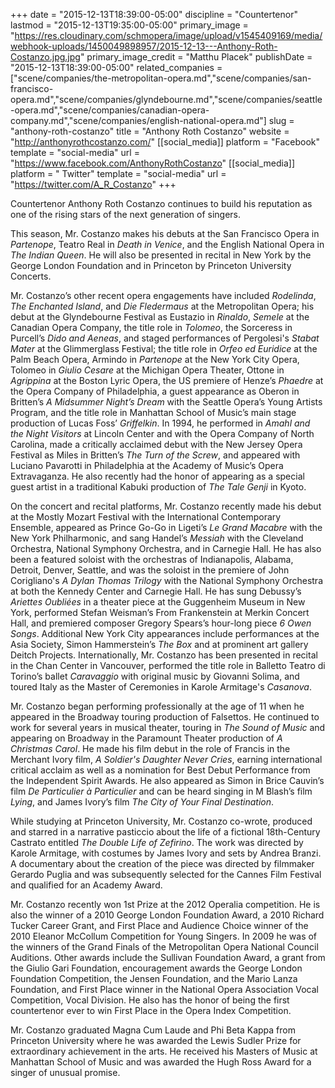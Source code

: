 +++
date = "2015-12-13T18:39:00-05:00"
discipline = "Countertenor"
lastmod = "2015-12-13T19:35:00-05:00"
primary_image = "https://res.cloudinary.com/schmopera/image/upload/v1545409169/media/webhook-uploads/1450049898957/2015-12-13---Anthony-Roth-Costanzo.jpg.jpg"
primary_image_credit = "Matthu Placek"
publishDate = "2015-12-13T18:39:00-05:00"
related_companies = ["scene/companies/the-metropolitan-opera.md","scene/companies/san-francisco-opera.md","scene/companies/glyndebourne.md","scene/companies/seattle-opera.md","scene/companies/canadian-opera-company.md","scene/companies/english-national-opera.md"]
slug = "anthony-roth-costanzo"
title = "Anthony Roth Costanzo"
website = "http://anthonyrothcostanzo.com/"
[[social_media]]
platform = "Facebook"
template = "social-media"
url = "https://www.facebook.com/AnthonyRothCostanzo"
[[social_media]]
platform = " Twitter"
template = "social-media"
url = "https://twitter.com/A_R_Costanzo"
+++

Countertenor Anthony Roth Costanzo continues to build his reputation as one of the rising stars of the next generation of singers.

This season, Mr. Costanzo makes his debuts at the San Francisco Opera in *Partenope*, Teatro Real in *Death in Venice*, and the English National Opera in *The Indian Queen*. He will also be presented in recital in New York by the George London Foundation and in Princeton by Princeton University Concerts.

Mr. Costanzo’s other recent opera engagements have included *Rodelinda*, *The Enchanted Island*, and *Die Fledermaus* at the Metropolitan Opera;  his debut at the Glyndebourne Festival as Eustazio in *Rinaldo*, *Semele* at the Canadian Opera Company, the title role in *Tolomeo*, the Sorceress in Purcell’s *Dido and Aeneas*, and staged performances of Pergolesi's *Stabat Mater* at the Glimmerglass Festival; the title role in *Orfeo ed Euridice* at the Palm Beach Opera, Armindo in *Partenope* at the New York City Opera, Tolomeo in *Giulio Cesare* at the Michigan Opera Theater, Ottone in *Agrippina* at the Boston Lyric Opera, the US premiere of Henze’s *Phaedre* at the Opera Company of Philadelphia, a guest appearance as Oberon in Britten’s *A Midsummer Night’s Dream* with the Seattle Opera’s Young Artists Program, and the title role in Manhattan School of Music’s main stage production of Lucas Foss’ *Griffelkin*. In 1994, he performed in *Amahl and the Night Visitors* at Lincoln Center and with the Opera Company of North Carolina, made a critically acclaimed debut with the New Jersey Opera Festival as Miles in Britten’s *The Turn of the Screw*, and appeared with Luciano Pavarotti in Philadelphia at the Academy of Music’s Opera Extravaganza. He also recently had the honor of appearing as a special guest artist in a traditional Kabuki production of *The Tale Genji* in Kyoto.

On the concert and recital platforms, Mr. Costanzo recently made his debut at the Mostly Mozart Festival with the International Contemporary Ensemble, appeared as Prince Go-Go in Ligeti’s *Le Grand Macabre* with the New York Philharmonic, and sang Handel’s *Messiah* with the Cleveland Orchestra, National Symphony Orchestra, and in Carnegie Hall. He has also been a featured soloist with the orchestras of Indianapolis, Alabama, Detroit, Denver, Seattle, and was the soloist in the premiere of John Corigliano's *A Dylan Thomas Trilogy* with the National Symphony Orchestra at both the Kennedy Center and Carnegie Hall. He has sung Debussy’s *Ariettes Oubliées* in a theater piece at the Guggenheim Museum in New York, performed Stefan Weisman’s From Frankenstein at Merkin Concert Hall, and premiered composer Gregory Spears’s hour-long piece *6 Owen Songs*. Additional New York City appearances include performances at the Asia Society, Simon Hammerstein’s *The Box* and at prominent art gallery Deitch Projects. Internationally, Mr. Costanzo has been presented in recital in the Chan Center in Vancouver, performed the title role in Balletto Teatro di Torino’s ballet *Caravaggio* with original music by Giovanni Solima, and toured Italy as the Master of Ceremonies in Karole Armitage's *Casanova*.

Mr. Costanzo began performing professionally at the age of 11 when he appeared in the Broadway touring production of Falsettos. He continued to work for several years in musical theater, touring in *The Sound of Music* and appearing on Broadway in the Paramount Theater production of *A Christmas Carol*. He made his film debut in the role of Francis in the Merchant Ivory film, *A Soldier's Daughter Never Cries*, earning international critical acclaim as well as a nomination for Best Debut Performance from the Independent Spirit Awards. He also appeared as Simon in Brice Cauvin’s film *De Particulier à Particulier* and can be heard singing in M Blash’s film *Lying*, and James Ivory’s film *The City of Your Final Destination*.

While studying at Princeton University, Mr. Costanzo co-wrote, produced and starred in a narrative pasticcio about the life of a fictional 18th-Century Castrato entitled *The Double Life of Zefirino*. The work was directed by Karole Armitage, with costumes by James Ivory and sets by Andrea Branzi. A documentary about the creation of the piece was directed by filmmaker Gerardo Puglia and was subsequently selected for the Cannes Film Festival and qualified for an Academy Award.

Mr. Costanzo recently won 1st Prize at the 2012 Operalia competition. He is also the winner of a 2010 George London Foundation Award, a 2010 Richard Tucker Career Grant, and First Place and Audience Choice winner of the 2010 Eleanor McCollum Competition for Young Singers. In 2009 he was of the winners of the Grand Finals of the Metropolitan Opera National Council Auditions. Other awards include the Sullivan Foundation Award, a grant from the Giulio Gari Foundation, encouragement awards the George London Foundation Competition, the Jensen Foundation, and the Mario Lanza Foundation, and First Place winner in the National Opera Association Vocal Competition, Vocal Division. He also has the honor of being the first countertenor ever to win First Place in the Opera Index Competition.

Mr. Costanzo graduated Magna Cum Laude and Phi Beta Kappa from Princeton University where he was awarded the Lewis Sudler Prize for extraordinary achievement in the arts. He received his Masters of Music at Manhattan School of Music and was awarded the Hugh Ross Award for a singer of unusual promise.
